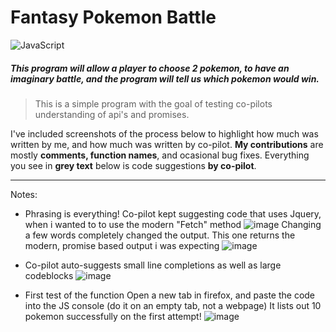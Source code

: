 # Fantasy Pokemon Battle
![JavaScript](https://img.shields.io/badge/javascript-%23323330.svg?style=for-the-badge&logo=javascript&logoColor=%23F7DF1E)

##### This program will allow a player to choose 2 pokemon, to have an imaginary battle, and the program will tell us which pokemon would win.

>This is a simple program with the goal of testing co-pilots understanding of api's and promises.

I've included screenshots of the process below to highlight how much was written by me, and how much was written by co-pilot.
**My contributions** are mostly **comments, function names**, and ocasional bug fixes.
Everything you see in **grey text** below is code suggestions **by co-pilot**.

<hr/>

Notes:

* Phrasing is everything!
Co-pilot kept suggesting code that uses Jquery, when i wanted to to use the modern "Fetch" method
![image](https://user-images.githubusercontent.com/9586453/151689625-b96451fb-625a-4eba-b5e4-af43ef4adad1.png)
Changing a few words completely changed the output. This one returns the modern, promise based output i was expecting
![image](https://user-images.githubusercontent.com/9586453/151689765-66a995f4-d93a-4d7f-bfb5-756709c719cc.png)


* Co-pilot auto-suggests small line completions as well as large codeblocks
![image](https://user-images.githubusercontent.com/9586453/151690313-9da73568-7a96-422e-bd21-84058b61bdd9.png)


* First test of the function
Open a new tab in firefox, and paste the code into the JS console (do it on an empty tab, not a webpage) It lists out 10 pokemon successfully on the first attempt!
![image](https://user-images.githubusercontent.com/9586453/151690384-98916f08-864d-4ed2-bd9b-5b0b6f5552ef.png)


